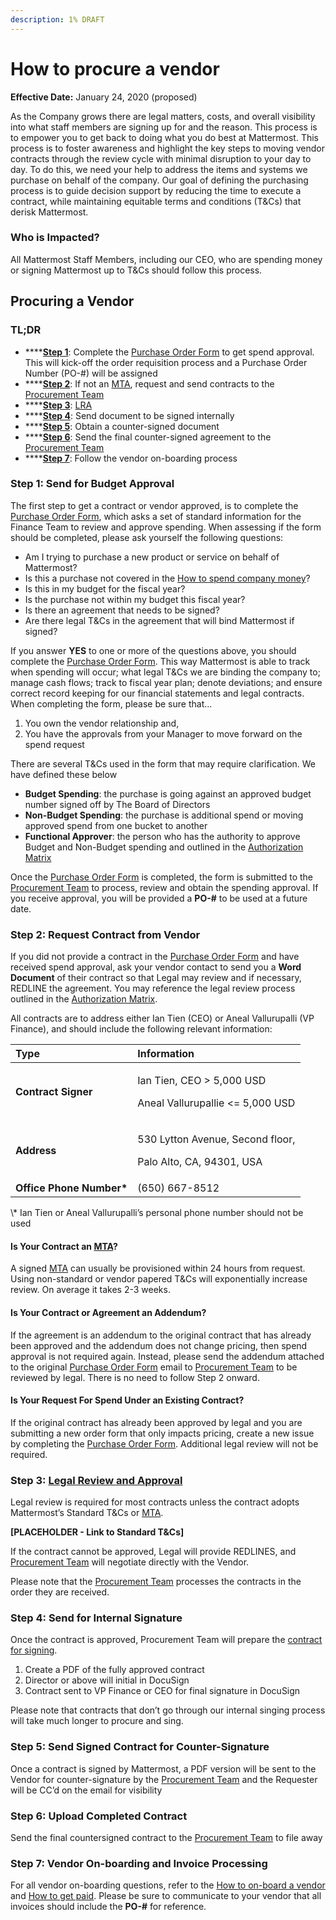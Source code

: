 ```yaml
---
description: 1% DRAFT
---
```


# How to procure a vendor

**Effective Date:** January 24, 2020 \(proposed\)

As the Company grows there are legal matters, costs, and overall visibility into what staff members are signing up for and the reason. This process is to empower you to get back to doing what you do best at Mattermost. This process is to foster awareness and highlight the key steps to moving vendor contracts through the review cycle with minimal disruption to your day to day. To do this, we need your help to address the items and systems we purchase on behalf of the company. Our goal of defining the purchasing process is to guide decision support by reducing the time to execute a contract, while maintaining equitable terms and conditions \(T&Cs\) that derisk Mattermost.

### Who is Impacted?

All Mattermost Staff Members, including our CEO, who are spending money or signing Mattermost up to T&Cs should follow this process.  

## Procuring a Vendor

### TL;DR

* \*\*\*\*[**Step 1**](https://handbook.mattermost.com/company/how-to-guides-for-staff/how-to-purchase/how-to-procure-a-vendor-contract#step-1-send-for-budget-approval): Complete the [Purchase Order Form](https://docs.google.com/forms/d/e/1FAIpQLSd0zdXhAxYcH59wDnUoprgDi3aLdMBk3K3d3nNSmsqB2jtwAw/viewform?usp=sf_link) to get spend approval. This will kick-off the order requisition process and a Purchase Order Number \(PO-\#\) will be assigned
* \*\*\*\*[**Step 2**](https://handbook.mattermost.com/company/how-to-guides-for-staff/how-to-purchase/how-to-procure-a-vendor-contract#step-2-request-contract-from-vendor): If not an [MTA](https://handbook.mattermost.com/operations/finance/risk-management#mattermost-templated-agreement), request and send contracts to the [Procurement Team](mailto:procurement@mattermost.com)
* \*\*\*\*[**Step 3**](https://handbook.mattermost.com/company/how-to-guides-for-staff/how-to-purchase/how-to-procure-a-vendor-contract#step-3-legal-review-and-approval): [LRA](https://handbook.mattermost.com/operations/finance/risk-management#mattermost-templated-agreement)
* \*\*\*\*[**Step 4**](https://handbook.mattermost.com/company/how-to-guides-for-staff/how-to-purchase/how-to-procure-a-vendor-contract#step-4-send-for-internal-signature): Send document to be signed internally
* \*\*\*\*[**Step 5**](https://handbook.mattermost.com/company/how-to-guides-for-staff/how-to-purchase/how-to-procure-a-vendor-contract#step-5-send-signed-contract-for-counter-signature): Obtain a counter-signed document
* \*\*\*\*[**Step 6**](https://handbook.mattermost.com/company/how-to-guides-for-staff/how-to-purchase/how-to-procure-a-vendor-contract#step-6-upload-completed-contract): Send the final counter-signed agreement to the [Procurement Team](mailto:procurement@mattermost.com)
* \*\*\*\*[**Step 7**](https://handbook.mattermost.com/company/how-to-guides-for-staff/how-to-purchase/how-to-procure-a-vendor-contract#step-7-vendor-on-boarding-and-invoice-processing): Follow the vendor on-boarding process

### Step 1: Send for Budget Approval

The first step to get a contract or vendor approved, is to complete the [Purchase Order Form](https://docs.google.com/forms/d/e/1FAIpQLSd0zdXhAxYcH59wDnUoprgDi3aLdMBk3K3d3nNSmsqB2jtwAw/viewform?usp=sf_link), which asks a set of standard information for the Finance Team to review and approve spending. When assessing if the form should be completed, please ask yourself the following questions:

* Am I trying to purchase a new product or service on behalf of Mattermost?
* Is this a purchase not covered in the [How to spend company money](https://handbook.mattermost.com/company/how-to-guides-for-staff/how-to-spend-company-money)?
* Is this in my budget for the fiscal year?
* Is the purchase not within my budget this fiscal year?
* Is there an agreement that needs to be signed?
* Are there legal T&Cs in the agreement that will bind Mattermost if signed?

If you answer **YES** to one or more of the questions above, you should complete the [Purchase Order Form](https://docs.google.com/forms/d/e/1FAIpQLSd0zdXhAxYcH59wDnUoprgDi3aLdMBk3K3d3nNSmsqB2jtwAw/viewform?usp=sf_link). This way Mattermost is able to track when spending will occur; what legal T&Cs we are binding the company to; manage cash flows; track to fiscal year plan; denote deviations; and ensure correct record keeping for our financial statements and legal contracts. When completing the form, please be sure that...

1. You own the vendor relationship and,
2. You have the approvals from your Manager to move forward on the spend request

There are several T&Cs used in the form that may require clarification. We have defined these below

* **Budget Spending**: the purchase is going against an approved budget number signed off by The Board of Directors
* **Non-Budget Spending**: the purchase is additional spend or moving approved spend from one bucket to another
* **Functional Approver**: the person who has the authority to approve Budget and Non-Budget spending and outlined in the [Authorization Matrix](https://docs.google.com/spreadsheets/d/1fDIMiO0uydB_1zCUxZ4sGfSnBJ0P_49zbeQGgTqbYPI/edit?usp=sharing)

Once the [Purchase Order Form](https://docs.google.com/forms/d/e/1FAIpQLSd0zdXhAxYcH59wDnUoprgDi3aLdMBk3K3d3nNSmsqB2jtwAw/viewform?usp=sf_link) is completed, the form is submitted to the [Procurement Team](mailto:procurement@mattermost.com) to process, review and obtain the spending approval. If you receive approval, you will be provided a **PO-\#** to be used at a future date.

### Step 2: Request Contract from Vendor

If you did not provide a contract in the [Purchase Order Form](https://docs.google.com/a/mattermost.com/forms/d/1Kbo8drU5ek9dlwV68CCLe2dCAVgkDuQW5WU7mNVjIJQ/edit?usp=drive_web) and have received spend approval, ask your vendor contact to send you a **Word Document** of their contract so that Legal may review and if necessary, REDLINE the agreement. You may reference the legal review process outlined in the [Authorization Matrix](https://drive.google.com/a/mattermost.com/open?id=1fDIMiO0uydB_1zCUxZ4sGfSnBJ0P_49zbeQGgTqbYPI).

All contracts are to address either Ian Tien \(CEO\) or Aneal Vallurupalli \(VP Finance\), and should include the following relevant information:

<table>
  <thead>
    <tr>
      <th style="text-align:left"><b>Type</b>
      </th>
      <th style="text-align:left">Information</th>
    </tr>
  </thead>
  <tbody>
    <tr>
      <td style="text-align:left"><b>Contract Signer</b>
      </td>
      <td style="text-align:left">
        <p>Ian Tien, CEO &gt; 5,000 USD</p>
        <p>Aneal Vallurupallie &lt;= 5,000 USD</p>
      </td>
    </tr>
    <tr>
      <td style="text-align:left"><b>Address</b>
      </td>
      <td style="text-align:left">
        <p>530 Lytton Avenue, Second floor,</p>
        <p>Palo Alto, CA, 94301, USA</p>
      </td>
    </tr>
    <tr>
      <td style="text-align:left"><b>Office Phone Number*</b>
      </td>
      <td style="text-align:left">(650) 667-8512</td>
    </tr>
  </tbody>
</table> \* Ian Tien or Aneal Vallurupalli’s personal phone number should not be used

#### Is Your Contract an [MTA](https://handbook.mattermost.com/operations/finance/risk-management#mattermost-templated-agreement)?

A signed [MTA](https://handbook.mattermost.com/operations/finance/risk-management#mattermost-templated-agreement) can usually be provisioned  within 24 hours from request. Using non-standard or vendor papered T&Cs will exponentially increase review. On average it takes 2-3 weeks.

#### Is Your Contract or Agreement an Addendum?

If the agreement is an addendum to the original contract that has already been approved and the addendum does not change pricing, then spend approval is not required again. Instead, please send the addendum attached to the original [Purchase Order Form](https://docs.google.com/forms/d/e/1FAIpQLSd0zdXhAxYcH59wDnUoprgDi3aLdMBk3K3d3nNSmsqB2jtwAw/viewform?usp=sf_link) email to [Procurement Team](mailto:Procurement@mattermost.com) to be reviewed by legal. There is no need to follow Step 2 onward.

#### Is Your Request For Spend Under an Existing Contract?

If the original contract has already been approved by legal and you are submitting a new order form that only impacts pricing, create a new issue by completing the [Purchase Order Form](https://docs.google.com/forms/d/e/1FAIpQLSd0zdXhAxYcH59wDnUoprgDi3aLdMBk3K3d3nNSmsqB2jtwAw/viewform?usp=sf_link). Additional legal review will not be required. 

### Step 3: [Legal Review and Approval](https://handbook.mattermost.com/operations/finance/risk-management#legal-review-and-approval-lra)

Legal review is required for most contracts unless the contract adopts Mattermost’s Standard T&Cs or [MTA](https://handbook.mattermost.com/operations/finance/risk-management#mattermost-templated-agreement).

**\[PLACEHOLDER - Link to Standard T&Cs\]**

If the contract cannot be approved, Legal will provide REDLINES, and [Procurement Team](mailto:procurement@mattermost.com) will negotiate directly with the Vendor.

Please note that the [Procurement Team](mailto:procurement@mattermost.com) processes the contracts in the order they are received.

### Step 4: Send for Internal Signature

Once the contract is approved, Procurement Team will prepare the [contract for signing](https://handbook.mattermost.com/operations/operations/company-agreements).

1. Create a PDF of the fully approved contract
2. Director or above will initial in DocuSign
3. Contract sent to VP Finance or CEO for final signature in DocuSign

Please note that contracts that don’t go through our internal singing process will take much longer to procure and sing.

### Step 5: Send Signed Contract for Counter-Signature

Once a contract is signed by Mattermost, a PDF version will be sent to the Vendor for counter-signature by the [Procurement Team](mailto:%20procurement@mattermost.com) and the Requester will be CC’d on the email for visibility

### Step 6: Upload Completed Contract

Send the final countersigned contract to the [Procurement Team](mailto:%20procurement@mattermost.com) to file away

### Step 7: Vendor On-boarding and Invoice Processing

For all vendor on-boarding questions, refer to the [How to on-board a vendor](https://handbook.mattermost.com/company/how-to-guides-for-staff/how-to-purchase/how-to-on-board-as-a-vendor) and [How to get paid](https://handbook.mattermost.com/company/how-to-guides-for-staff/how-to-get-paid). Please be sure to communicate to your vendor that all invoices should include the **PO-\#** for reference.

